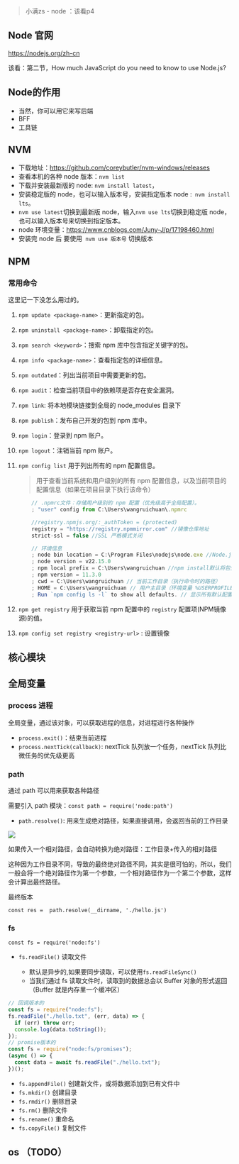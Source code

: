 > 小满zs - node ：该看p4
## Node 官网

https://nodejs.org/zh-cn

该看：第二节，How much JavaScript do you need to know to use Node.js?

## Node的作用

- 当然，你可以用它来写后端
- BFF
- 工具链


## NVM

- 下载地址：https://github.com/coreybutler/nvm-windows/releases
- 查看本机的各种 node 版本：`nvm list`
- 下载并安装最新版的 node: `nvm install latest`，
- 安装稳定版的 node，也可以输入版本号，安装指定版本 node :` nvm install lts`。
- `nvm use latest`切换到最新版 node，输入`nvm use lts`切换到稳定版 node，也可以输入版本号来切换到指定版本。
- node 环境变量：https://www.cnblogs.com/Juny-J/p/17198460.html
- 安装完 node 后 要使用` nvm use 版本号` 切换版本

## NPM 

### 常用命令

这里记一下没怎么用过的。

1. `npm update <package-name>`：更新指定的包。
2. `npm uninstall <package-name>`：卸载指定的包。
   
3. `npm search <keyword>`：搜索 npm 库中包含指定关键字的包。
4. `npm info <package-name>`：查看指定包的详细信息。
5. `npm outdated`：列出当前项目中需要更新的包。
6. `npm audit`：检查当前项目中的依赖项是否存在安全漏洞。
7. `npm link`: 将本地模块链接到全局的 node_modules 目录下
   
8. `npm publish`：发布自己开发的包到 npm 库中。
9.  `npm login`：登录到 npm 账户。
10. `npm logout`：注销当前 npm 账户。
    
11. `npm config list` 用于列出所有的 npm 配置信息。
    

    > 用于查看当前系统和用户级别的所有 npm 配置信息，以及当前项目的配置信息（如果在项目目录下执行该命令）

    ```javascript
        // ​.npmrc文件​：存储用户级别的 npm 配置（优先级高于全局配置）。
        ; "user" config from C:\Users\wangruichuan\.npmrc

        //registry.npmjs.org/:_authToken = (protected)
        registry = "https://registry.npmmirror.com" //镜像仓库地址
        strict-ssl = false //SSL 严格模式关闭

        // 环境信息
        ; node bin location = C:\Program Files\nodejs\node.exe //Node.js 路径
        ; node version = v22.15.0
        ; npm local prefix = C:\Users\wangruichuan //npm install默认将包安装在此目录下
        ; npm version = 11.3.0
        ; cwd = C:\Users\wangruichuan // 当前工作目录（执行命令时的路径）
        ; HOME = C:\Users\wangruichuan // 用户主目录（环境变量 %USERPROFILE%）
        ; Run `npm config ls -l` to show all defaults. // 显示所有默认配置（包括全局和项目级）
    ```

12. `npm get registry` 用于获取当前 npm 配置中的 `registry` 配置项(NPM镜像源)的值。

13. `npm config set registry <registry-url>` : 设置镜像




## 核心模块

## 全局变量

### process 进程

全局变量，通过该对象，可以获取进程的信息，对进程进行各种操作

- `process.exit()`：结束当前进程
- `process.nextTick(callback)`: nextTick 队列放一个任务，nextTick 队列比微任务的优先级更高

### path

通过 path 可以用来获取各种路径

需要引入 path 模块：`const path = require('node:path')`

- `path.resolve()`: 用来生成绝对路径，如果直接调用，会返回当前的工作目录

![](https://pic1.imgdb.cn/item/68a6aca058cb8da5c840927e.png)

如果传入一个相对路径，会自动转换为绝对路径：工作目录+传入的相对路径

这种因为工作目录不同，导致的最终绝对路径不同，其实是很可怕的，所以，我们一般会将一个绝对路径作为第一个参数，一个相对路径作为一个第二个参数，这样会计算出最终路径。

最终版本

`const res =  path.resolve(__dirname, './hello.js')`

### fs

`const fs = require('node:fs')`

- `fs.readFile()` 读取文件

  - 默认是异步的,如果要同步读取，可以使用`fs.readFileSync()`
  - 当我们通过 fs 读取文件时，读取到的数据总会以 Buffer 对象的形式返回（Buffer 就是内存里一个缓冲区）

```javascript
// 回调版本的
const fs = require("node:fs");
fs.readFile("./hello.txt", (err, data) => {
  if (err) throw err;
  console.log(data.toString());
});
// promise版本的
const fs = require("node:fs/promises");
(async () => {
  const data = await fs.readFile("./hello.txt");
})();
```

- `fs.appendFile()` 创建新文件，或将数据添加到已有文件中
- `fs.mkdir()` 创建目录
- `fs.rmdir()` 删除目录
- `fs.rm()` 删除文件
- `fs.rename()` 重命名
- `fs.copyFile()` 复制文件


## os （TODO）